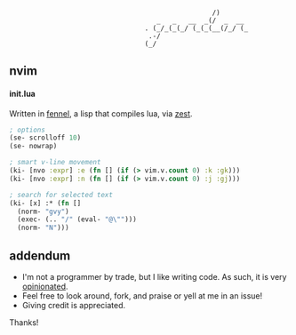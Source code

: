 ```
                                                   /)
                                     _   _   __  _(/  _  __
                                  . (_/_(_(_/ (_(_(__(/_/ (_
                                   .-/
                                  (_/
```
## nvim

#### init.lua
Written in [fennel](https://github.com/bakpakin/Fennel/), a lisp that compiles lua, via [zest](https://github.com/tsbohc/zest.nvim).

```clojure
; options
(se- scrolloff 10)
(se- nowrap)

; smart v-line movement
(ki- [nvo :expr] :e (fn [] (if (> vim.v.count 0) :k :gk)))
(ki- [nvo :expr] :n (fn [] (if (> vim.v.count 0) :j :gj)))

; search for selected text
(ki- [x] :* (fn []
  (norm- "gvy")
  (exec- (.. "/" (eval- "@\"")))
  (norm- "N")))
```

## addendum
- I'm not a programmer by trade, but I like writing code. As such, it is very [opinionated](https://i.redd.it/se5rfanqhqx11.jpg).
- Feel free to look around, fork, and praise or yell at me in an issue!
- Giving credit is appreciated.

Thanks!
